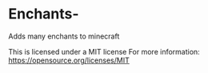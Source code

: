 # Enchants-
Adds many enchants to minecraft

This is licensed under a MIT license
For more information:
https://opensource.org/licenses/MIT 
